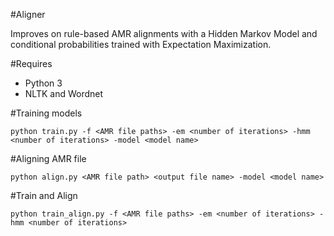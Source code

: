 #Aligner

Improves on rule-based AMR alignments with a Hidden Markov Model and conditional probabilities trained with 
Expectation Maximization.

#Requires

* Python 3
* NLTK and Wordnet

#Training models
```
python train.py -f <AMR file paths> -em <number of iterations> -hmm <number of iterations> -model <model name>
```
#Aligning AMR file
```
python align.py <AMR file path> <output file name> -model <model name>
```
#Train and Align
```
python train_align.py -f <AMR file paths> -em <number of iterations> -hmm <number of iterations>
```

